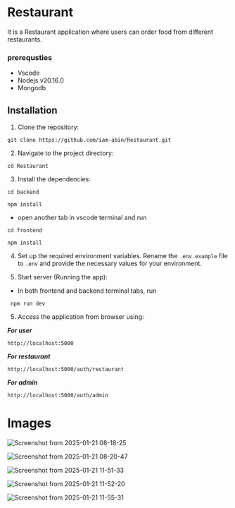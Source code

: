 # Restaurant


It is a Restaurant application where users can order food from different restaurants.

### prerequsties
- Vscode
- Nodejs v20.16.0
- Mongodb 

## Installation

1. Clone the repository:

```
git clone https://github.com/iam-abin/Restaurant.git
```

2. Navigate to the project directory:

```
cd Restaurant
```

3. Install the dependencies:

```
cd backend
```
```
npm install 
```
- open another tab in vscode terminal and run
```
cd frontend
```
```
npm install 
```

4. Set up the required environment variables. Rename the `.env.example` file to `.env` and provide the necessary values for your environment.

5. Start server (Running the app):

- In both frontend and backend terminal tabs, run

```
 npm run dev
```

5. Access the application from browser using:

***For user***
```
http://localhost:5000
```
***For restaurant***
```
http://localhost:5000/auth/restaurant
```

***For admin***
```
http://localhost:5000/auth/admin
```

# Images
![Screenshot from 2025-01-21 08-18-25](https://github.com/user-attachments/assets/461c8020-cb3d-4fef-9651-78aafa1bc299)

![Screenshot from 2025-01-21 08-20-47](https://github.com/user-attachments/assets/cc28eaad-8961-433c-a32d-bd8a15a62cba)

![Screenshot from 2025-01-21 11-51-33](https://github.com/user-attachments/assets/9606b925-8553-4fbd-8eb0-b38532e3b887)

![Screenshot from 2025-01-21 11-52-20](https://github.com/user-attachments/assets/aaa9dce8-685a-41f7-9685-3dfa9cdb4274)

![Screenshot from 2025-01-21 11-55-31](https://github.com/user-attachments/assets/9f7ae398-1653-4c55-af71-b90ec8ab17e7)

